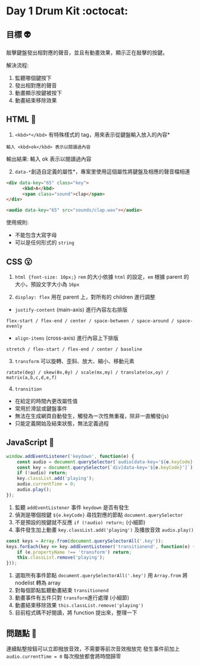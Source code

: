 # Day 1 Drum Kit :octocat:

## 目標 :alien:

敲擊鍵盤發出相對應的聲音，並且有動畫效果，顯示正在敲擊的按鍵。

解決流程:
1. 監聽哪個鍵按下
2. 發出相對應的聲音
3. 動畫顯示按鍵被按下
4. 動畫結束移除效果


## HTML :muscle:

1. `<kbd>*</kbd>` 有特殊樣式的 tag，用來表示從鍵盤輸入放入的內容*

```text
輸入 <kbd>ok</kbd> 表示以閱讀過內容
```
輸出結果:
輸入 <kbd>ok</kbd> 表示以閱讀過內容

2. `data-*`創造自定義的屬性*，專案里使用這個屬性將鍵盤及相應的聲音檔相連

```html
<div data-key="65" class="key">
      <kbd>A</kbd>
      <span class="sound">clap</span>
</div>

<audio data-key="65" src="sounds/clap.wav"></audio>
```
使用規則:
- 不能包含大寫字母
- 可以是任何形式的 `string`

## CSS :open_mouth:

1. `html {font-size: 10px;}` 
`rem` 的大小依據 `html` 的設定，`em` 根據 parent 的大小，預設文字大小為 `16px`

2. `display: flex` 用在 parent 上，對所有的 children 進行調整
- `justify-content` (main-axis) 進行內容左右排版
```text
flex-start / flex-end / center / space-between / space-around / space-evenly
```
- `align-items` (cross-axis) 進行內容上下排版 
```text
stretch / flex-start / flex-end / center / baseline
```

3. `transform` 可以旋轉、歪斜、放大、縮小、移動元素
```text
ratate(deg) / skew(θx,θy) / scale(mx,my) / translate(ox,oy) / matrix(a,b,c,d,e,f)
``` 

4. `transition` 
- 在給定的時間內更改屬性值
- 常用於滑鼠或鍵盤事件
- 無法在生成網頁自動發生，觸發為一次性無重複，除非一直觸發(js)
- 只能定義開始及結束狀態，無法定義過程

## JavaScript :runner:

```js
window.addEventListener('keydown', function(e) {
    const audio = document.querySelector(`audio[data-key='${e.keyCode}']`);
    const key = document.querySelector(`div[data-key='${e.keyCode}']`);
    if (!audio) return;
    key.classList.add('playing');
    audio.currentTime = 0;
    audio.play();
});
```
1. 監聽 `addEventListener` 事件 `keydown` 是否有發生
2. 偵測是哪個按鍵 `${e.keyCode}` 尋找對應的節點 `document.querySelector`
3. 不是預設的按鍵就不反應 `if (!audio) return;` (小細節)
4. 事件發生加上動畫 `key.classList.add('playing')` 及播放音效 `audio.play()`

```js
const keys = Array.from(document.querySelectorAll('.key'));
keys.forEach(key => key.addEventListener('transitionend', function(e) {
    if (e.propertyName !== 'transform') return;
    this.classList.remove('playing');
}));
```
1. 選取所有事件節點 `document.querySelectorAll('.key')` 用 `Array.from` 將 nodelist 轉為 array
2. 對每個節點監聽動畫結束 `transitionend`
3. 動畫事件有五件只對 `transform`進行處理 (小細節)
4. 動畫結束移除效果 `this.classList.remove('playing')`
5. 目前程式碼不好閱讀，將 function 提出來，整理一下

## 問題點 :shit:

連續點墼按鈕可以立即撥放音效，不需要等前次音效撥放完
發生事件前加上 `audio.currentTime = 0` 每次撥放都會將時間歸零

